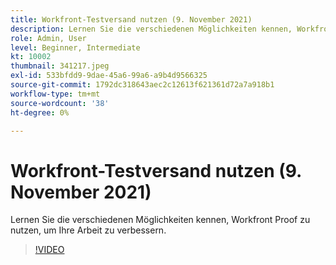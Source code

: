 ```yaml
---
title: Workfront-Testversand nutzen (9. November 2021)
description: Lernen Sie die verschiedenen Möglichkeiten kennen, Workfront Proof zu nutzen, um Ihre Arbeit zu verbessern.
role: Admin, User
level: Beginner, Intermediate
kt: 10002
thumbnail: 341217.jpeg
exl-id: 533bfdd9-9dae-45a6-99a6-a9b4d9566325
source-git-commit: 1792dc318643aec2c12613f621361d72a7a918b1
workflow-type: tm+mt
source-wordcount: '38'
ht-degree: 0%

---
```


# Workfront-Testversand nutzen (9. November 2021)

Lernen Sie die verschiedenen Möglichkeiten kennen, Workfront Proof zu nutzen, um Ihre Arbeit zu verbessern.

>[!VIDEO](https://video.tv.adobe.com/v/341217/?quality=12&learn=on)
